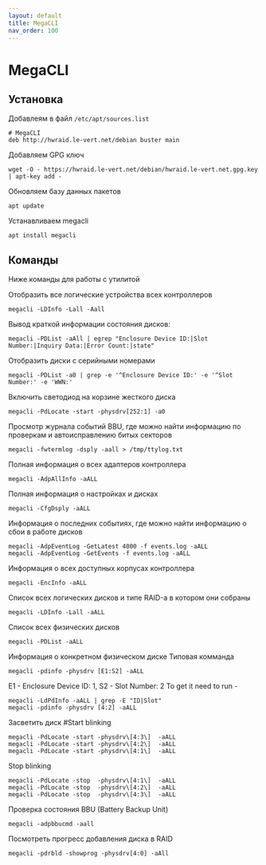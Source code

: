 ```yaml
---
layout: default
title: MegaCLI
nav_order: 100
---
```


# MegaCLI

##  Установка

Добавлеям в  файл `/etc/apt/sources.list`
```
# MegaCLI
deb http://hwraid.le-vert.net/debian buster main
```

Добавляем GPG ключ
```
wget -O - https://hwraid.le-vert.net/debian/hwraid.le-vert.net.gpg.key | apt-key add -
```

Обновляем базу данных пакетов
```
apt update
```

Устанавливаем megacli
```
apt install megacli
```

## Команды
Ниже команды для работы с утилитой


Отобразить все логические устройства всех контроллеров
```
megacli -LDInfo -Lall -Aall
```

Вывод краткой информации состояния дисков:
```
megacli -PDList -aAll | egrep "Enclosure Device ID:|Slot Number:|Inquiry Data:|Error Count:|state"
```

Отобразить диски с серийными номерами
```
megacli -PDList -a0 | grep -e '^Enclosure Device ID:' -e '^Slot Number:' -e 'WWN:'
```

Включить светодиод на корзине жесткого диска
```
megacli -PdLocate -start -physdrv[252:1] -a0
```


Просмотр журнала событий BBU, где можно найти информацию по проверкам и автоисправлению  битых секторов
```
megacli -fwtermlog -dsply -aall > /tmp/ttylog.txt
```

Полная информация о всех адаптеров контроллера
```
megacli -AdpAllInfo -aALL
```

Полная информация о настройках и дисках
```
megacli -CfgDsply -aALL
```

Информация о последних событиях, где можно найти информацию о сбои в работе дисков
```
megacli -AdpEventLog -GetLatest 4000 -f events.log -aALL
megacli -AdpEventLog -GetEvents -f events.log -aALL
```

Информация о всех доступных корпусах контроллера
```
megacli -EncInfo -aALL
```

Список всех логических дисков и типе RAID-а в котором они собраны
```
megacli -LDInfo -Lall -aALL
```

Список всех физических дисков
```
megacli -PDList -aALL
```
Информация о конкретном физическом диске
Типовая комманда 
```
megacli -pdinfo -physdrv [E1:S2] -aALL
```

E1 - Enclosure Device ID: 1, S2 - Slot Number: 2
To get it need to run - 
```
megacli -LdPdInfo -aALL | grep -E "ID|Slot"
megacli -pdinfo -physdrv [4:2] -aALL
```
Засветить диск
#Start blinking
```
megacli -PdLocate -start -physdrv\[4:3\]  -aALL
megacli -PdLocate -start -physdrv\[4:2\]  -aALL
megacli -PdLocate -start -physdrv\[4:1\]  -aALL
```

Stop blinking
```
megacli -PdLocate -stop  -physdrv\[4:1\]  -aALL
megacli -PdLocate -stop  -physdrv\[4:2\]  -aALL
megacli -PdLocate -stop  -physdrv\[4:3\]  -aALL
``` 
Проверка состояния BBU (Battery Backup Unit)
```
megacli -adpbbucmd -aall
```

Посмотреть прогресс добавления диска в RAID
```
megacli -pdrbld -showprog -physdrv[4:0] -aAll
```
